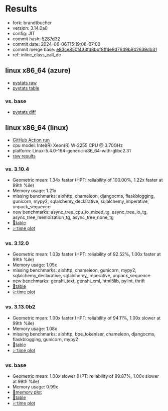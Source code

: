 # Results

- fork: brandtbucher
- version: 3.14.0a0
- config: JIT
- commit hash: [5287d32](https://github.com/brandtbucher/cpython/commit/5287d32)
- commit date: 2024-06-06T15:19:08-07:00
- commit merge base: [e83ce850f433fd8bbf8ff4e8d7649b942639db31](https://github.com/brandtbucher/cpython/commit/e83ce850f433fd8bbf8ff4e8d7649b942639db31)
- ref: inline_class_call_de

## linux x86_64 (azure)

- [pystats raw](bm-20240606-azure-x86_64-brandtbucher-inline_class_call_de-3.14.0a0-5287d32-pystats.json)
- [pystats table](bm-20240606-azure-x86_64-brandtbucher-inline_class_call_de-3.14.0a0-5287d32-pystats.md)

### vs. base

- [pystats diff](bm-20240606-azure-x86_64-brandtbucher-inline_class_call_de-3.14.0a0-5287d32-pystats-vs-base.md)

## linux x86_64 (linux)

- [GitHub Action run](https://github.com/faster-cpython/benchmarking/actions/runs/9408591081)
- cpu model: Intel(R) Xeon(R) W-2255 CPU @ 3.70GHz
- platform: Linux-5.4.0-164-generic-x86_64-with-glibc2.31
- [raw results](bm-20240606-linux-x86_64-brandtbucher-inline_class_call_de-3.14.0a0-5287d32.json)

### vs. 3.10.4

- Geometric mean: 1.34x faster (HPT: reliability of 100.00%, 1.22x faster at 99th %ile)
- Memory usage: 1.21x
- missing benchmarks: aiohttp, chameleon, djangocms, flaskblogging, gunicorn, mypy2, sqlalchemy_declarative, sqlalchemy_imperative, unpack_sequence
- new benchmarks: async_tree_cpu_io_mixed_tg, async_tree_io_tg, async_tree_memoization_tg, async_tree_none_tg
- [📄table](bm-20240606-linux-x86_64-brandtbucher-inline_class_call_de-3.14.0a0-5287d32-vs-3.10.4.md)
- [📈time plot](bm-20240606-linux-x86_64-brandtbucher-inline_class_call_de-3.14.0a0-5287d32-vs-3.10.4.svg)

### vs. 3.12.0

- Geometric mean: 1.03x faster (HPT: reliability of 92.52%, 1.00x faster at 99th %ile)
- Memory usage: 1.05x
- missing benchmarks: aiohttp, chameleon, gunicorn, mypy2, sqlalchemy_declarative, sqlalchemy_imperative, unpack_sequence
- new benchmarks: genshi_text, genshi_xml, html5lib, pylint, thrift
- [📄table](bm-20240606-linux-x86_64-brandtbucher-inline_class_call_de-3.14.0a0-5287d32-vs-3.12.0.md)
- [📈time plot](bm-20240606-linux-x86_64-brandtbucher-inline_class_call_de-3.14.0a0-5287d32-vs-3.12.0.svg)

### vs. 3.13.0b2

- Geometric mean: 1.00x faster (HPT: reliability of 94.11%, 1.00x slower at 99th %ile)
- Memory usage: 1.08x
- missing benchmarks: aiohttp, bpe_tokeniser, chameleon, djangocms, flaskblogging, gunicorn, mypy2
- [📄table](bm-20240606-linux-x86_64-brandtbucher-inline_class_call_de-3.14.0a0-5287d32-vs-3.13.0b2.md)
- [📈time plot](bm-20240606-linux-x86_64-brandtbucher-inline_class_call_de-3.14.0a0-5287d32-vs-3.13.0b2.svg)

### vs. base

- Geometric mean: 1.00x slower (HPT: reliability of 99.87%, 1.00x slower at 99th %ile)
- Memory usage: 0.99x
- [🧠memory plot](bm-20240606-linux-x86_64-brandtbucher-inline_class_call_de-3.14.0a0-5287d32-vs-base-mem.svg)
- [📄table](bm-20240606-linux-x86_64-brandtbucher-inline_class_call_de-3.14.0a0-5287d32-vs-base.md)
- [📈time plot](bm-20240606-linux-x86_64-brandtbucher-inline_class_call_de-3.14.0a0-5287d32-vs-base.svg)

